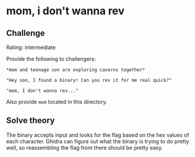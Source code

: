 # mom, i don't wanna rev

## Challenge

Rating: intermediate

Provide the following to challengers:
```
*mom and teenage son are exploring caverns together*

"Hey son, I found a binary! Can you rev it for me real quick?"

"mom, I don't wanna rev..."
```

Also provide `mom` located in this directory.

## Solve theory

The binary accepts input and looks for the flag based on the hex values of each character. Ghidra can figure out what the binary is trying to do pretty well, so reassembling the flag from there should be pretty easy. 